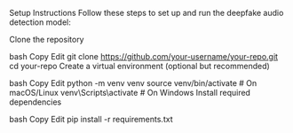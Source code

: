 Setup Instructions
Follow these steps to set up and run the deepfake audio detection model:

Clone the repository

bash
Copy
Edit
git clone https://github.com/your-username/your-repo.git
cd your-repo
Create a virtual environment (optional but recommended)

bash
Copy
Edit
python -m venv venv
source venv/bin/activate  # On macOS/Linux
venv\Scripts\activate     # On Windows
Install required dependencies

bash
Copy
Edit
pip install -r requirements.txt
